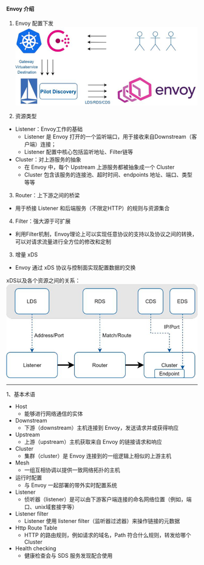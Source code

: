
#### Envoy 介绍

1) Envoy 配置下发    
![img.png](img.png)

2) 资源类型   
- Listener：Envoy工作的基础
  - Listener 是 Envoy 打开的一个监听端口，用于接收来自Downstream（客户端）连接；
  - Listener 配置中核心包括监听地址、Filter链等
- Cluster：对上游服务的抽象
  - 在 Envoy 中，每个 Upstream 上游服务都被抽象成一个 Cluster
  - Cluster 包含该服务的连接池、超时时间、endpoints 地址、端口、类型等等
3) Router：上下游之间的桥梁    
- 用于桥接 Listener 和后端服务（不限定HTTP）的规则与资源集合
4) Filter：强大源于可扩展    
- 利用Filter机制，Envoy理论上可以实现任意协议的支持以及协议之间的转换，可以对请求流量进行全方位的修改和定制

3) 增量 xDS   
- Envoy 通过 xDS 协议与控制面实现配置数据的交换

xDS以及各个资源之间的关系：
![img_1.png](img_1.png)

---
1、基本术语
- Host
  - 能够进行网络通信的实体
- Downstream
  - 下游（downstream）主机连接到 Envoy，发送请求并或获得响应
- Upstream
  - 上游（upstream）主机获取来自 Envoy 的链接请求和响应
- Cluster
  - 集群（cluster）是 Envoy 连接到的一组逻辑上相似的上游主机
- Mesh
  - 一组互相协调以提供一致网络拓扑的主机
- 运行时配置
  - 与 Envoy 一起部署的带外实时配置系统
- Listener
  - 侦听器（listener）是可以由下游客户端连接的命名网络位置（例如，端口、unix域套接字等）
- Listener filter
  - Listener 使用 listener filter（监听器过滤器）来操作链接的元数据
- Http Route Table
  - HTTP 的路由规则，例如请求的域名，Path 符合什么规则，转发给哪个 Cluster
- Health checking
  - 健康检查会与 SDS 服务发现配合使用


